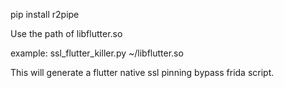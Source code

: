pip install r2pipe

Use the path of libflutter.so

example: ssl_flutter_killer.py ~/libflutter.so

This will generate a flutter native ssl pinning bypass frida script.
